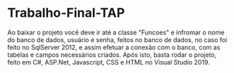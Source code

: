# Trabalho-Final-TAP
Ao baixar o projeto você deve ir até a classe "Funcoes" e infromar o nome do banco de dados, usuário e senha, feitos no banco de dados, no caso foi feito no SqlServer 2012,
e assim efetuar a conexão com o banco, com as tabelas e campos necessários criados.
Após isto, basta rodar o projeto, feito em C#, ASP.Net, Javascript, CSS e HTML no Visual Studio 2019.
